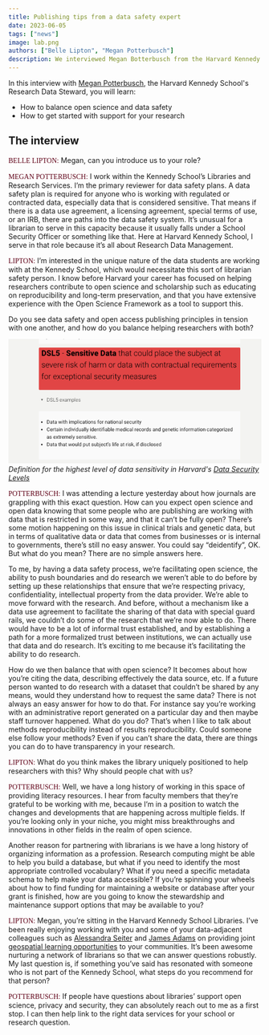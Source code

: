 ```yaml
---
title: Publishing tips from a data safety expert
date: 2023-06-05
tags: ["news"]
image: lab.png
authors: ["Belle Lipton", "Megan Potterbusch"]
description: We interviewed Megan Botterbusch from the Harvard Kennedy School Libraries about the balance between reproducibility and data security measures.
---
```


In this interview with [Megan Potterbusch](https://library.harvard.edu/staff/megan-potterbusch), the Harvard Kennedy School's Research Data Steward, you will learn:

- How to balance open science and data safety
- How to get started with support for your research

## The interview



<span style="font-family:lorabold;color:#5f0217;">BELLE LIPTON:</span> Megan, can you introduce us to your role?

<span style="font-family:lorabold;color:#5f0217;">MEGAN POTTERBUSCH:</span> I work within the Kennedy School’s Libraries and Research Services. I’m the primary reviewer for data safety plans. A data safety plan is required for anyone who is working with regulated or contracted data, especially data that is considered sensitive. That means if there is a data use agreement, a licensing agreement, special terms of use, or an IRB, there are paths into the data safety system. It’s unusual for a librarian to serve in this capacity because it usually falls under a School Security Officer or something like that. Here at Harvard Kennedy School, I serve in that role because it’s all about Research Data Management.

<span style="font-family:lorabold;color:#5f0217;">LIPTON:</span> I’m interested in the unique nature of the data students are working with at the Kennedy School, which would necessitate this sort of librarian safety person.  I know before Harvard your career has focused on helping researchers contribute to open science and scholarship such as educating on reproducibility and long-term preservation, and that you have extensive experience with the Open Science Framework as a tool to support this.

Do you see data safety and open access publishing principles in tension with one another, and how do you balance helping researchers with both?


![Specifications for Harvard's Data Security Level 5 category](media/dsl-5.png)
_Definition for the highest level of data sensitivity in Harvard's [Data Security Levels](https://security.harvard.edu/data-security-levels-research-data-examples)_



<span style="font-family:lorabold;color:#5f0217;">POTTERBUSCH:</span>  I was attending a lecture yesterday about how journals are grappling with this exact question. How can you expect open science and open data knowing that some people who are publishing are working with data that is restricted in some way, and that it can’t be fully open? There’s some motion happening on this issue in clinical trials and genetic data, but in terms of qualitative data or data that comes from businesses or is internal to governments, there’s still no easy answer. You could say “deidentify”, OK. But what do you mean? There are no simple answers here.

To me, by having a data safety process, we’re facilitating open science, the ability to push boundaries and do research we weren’t able to do before by setting up these relationships that ensure that we’re respecting privacy, confidentiality, intellectual property from the data provider. We’re able to move forward with the research. And before, without a mechanism like a data use agreement to facilitate the sharing of that data with special guard rails, we couldn’t do some of the research that we’re now able to do. There would have to be a lot of informal trust established, and by establishing a path for a more formalized trust between institutions, we can actually use that data and do research. It’s exciting to me because it’s facilitating the ability to do research.

How do we then balance that with open science? It becomes about how you’re citing the data, describing effectively the data source, etc. If a future person wanted to do research with a dataset that couldn’t be shared by any means, would they understand how to request the same data? There is not always an easy answer for how to do that. For instance say you’re working with an administrative report generated on a particular day and then maybe staff turnover happened. What do you do? That’s when I like to talk about methods reproducibility instead of results reproducibility. Could someone else follow your methods? Even if you can’t share the data, there are things you can do to have transparency in your research.



<span style="font-family:lorabold;color:#5f0217;">LIPTON:</span> 
What do you think makes the library uniquely positioned to help researchers with this? Why should people chat with us?


<span style="font-family:lorabold;color:#5f0217;">POTTERBUSCH:</span> Well, we have a long history of working in this space of providing literacy resources. I hear from faculty members that they’re grateful to be working with me, because I’m in a position to watch the changes and developments that are happening across multiple fields. If you’re looking only in your niche, you might miss breakthroughs and innovations in other fields in the realm of open science.

Another reason for partnering with librarians is we have a long history of organizing information as a profession. Research computing might be able to help you build a database, but what if you need to identify the most appropriate controlled vocabulary? What if you need a specific metadata schema to help make your data accessible? If you’re spinning your wheels about how to find funding for maintaining a website or database after your grant is finished, how are you going to know the stewardship and maintenance support options that may be available to you?


<span style="font-family:lorabold;color:#5f0217;">LIPTON:</span> Megan, you’re sitting in the Harvard Kennedy School Libraries. I’ve been really enjoying working with you and some of your data-adjacent colleagues such as [Alessandra Seiter](https://library.harvard.edu/staff/alessandra-seiter) and [James Adams](https://library.harvard.edu/staff/james-adams) on providing joint [geospatial learning opportunities](https://www.hks.harvard.edu/events/programming-pizza-introduction-gis-workshop) to your communities. It’s been awesome nurturing a network of librarians so that we can answer questions robustly. My last question is, if something you’ve said has resonated with someone who is not part of the Kennedy School, what steps do you recommend for that person?


<span style="font-family:lorabold;color:#5f0217;">POTTERBUSCH:</span> 
If people have questions about libraries’ support open science, privacy and security, they can absolutely reach out to me as a first stop. I can then help link to the right data services for your school or research question.